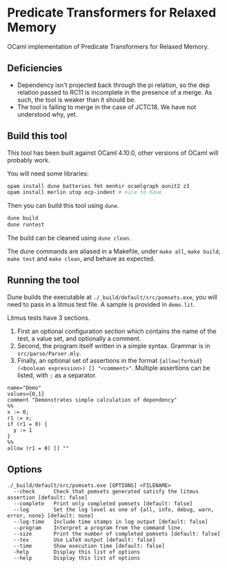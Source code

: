 # Predicate Transformers for Relaxed Memory
OCaml implementation of Predicate Transformers for Relaxed Memory.

## Deficiencies

 - Dependency isn't projected back through the pi relation, so the dep relation passed to RC11 is
   incomplete in the presence of a merge. As such, the tool is weaker than it should be.
 - The tool is failing to merge in the case of JCTC18. We have not understood why, yet.

## Build this tool

This tool has been built against OCaml 4.10.0, other versions of OCaml will probably work.

You will need some libraries:

```bash
opam install dune batteries fmt menhir ocamlgraph ounit2 z3
opam install merlin utop ocp-indent # nice to have
```

Then you can build this tool using `dune`.

```bash
dune build
dune runtest
```

The build can be cleaned using `dune clean`.

The dune commands are aliased in a Makefile, under `make all`, `make build`, `make test` and `make clean`, and behave as expected.

## Running the tool

Dune builds the executable at `./_build/default/src/pomsets.exe`, you will need to pass in a litmus test file. A sample is provided in `demo.lit`.

Litmus tests have 3 sections. 
  1. First an optional configuration section which contains the name of the test, a value set, and optionally a comment.
  2. Second, the program itself written in a simple syntax. Grammar is in `src/parse/Parser.mly`.
  3. Finally, an optional set of assertions in the format `{allow|forbid} (<boolean expression>) [] "<comment>"`. Multiple assertions can be listed, with `;` as a separator.

```
name="Demo"
values={0,1}
comment "Demonstrates simple calculation of dependency"
%%
x := 0;
r1 := x;
if (r1 = 0) {
  y := 1
}
%%
allow (r1 = 0) [] ""
```


## Options

```
./_build/default/src/pomsets.exe [OPTIONS] <FILENAME>
  --check      Check that pomsets generated satisfy the litmus assertion [default: false]
  --complete   Print only completed pomsets [default: false]
  --log        Set the log level as one of {all, info, debug, warn, error, none} [default: none]
  --log-time   Include time stamps in log output [default: false]
  --program    Interpret a program from the command line.
  --size       Print the number of completed pomsets [default: false]
  --tex        Use LaTeX output [default: false]
  --time       Show execution time [default: false]
  -help        Display this list of options
  --help       Display this list of options
```
